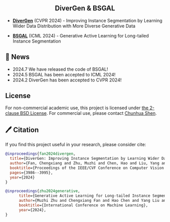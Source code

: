 <div align="center">
<h2>DiverGen & BSGAL</h2>
</div>

- [**DiverGen**](DiverGen) (CVPR 2024) - Improving Instance Segmentation by Learning Wider Data Distribution with More Diverse Generative Data

- [**BSGAL**](BSGAL) (ICML 2024) - Generative Active Learning for Long-tailed Instance Segmentation

## 📣 News
- 2024.7 We have released the code of BSGAL!
- 2024.5 BSGAL has been accepted to ICML 2024!
- 2024.2 DiverGen has been accepted to CVPR 2024!
  
## License
For non-commercial academic use, this project is licensed under [the 2-clause BSD License](https://opensource.org/license/bsd-2-clause). 
For commercial use, please contact [Chunhua Shen](chhshen@gmail.com).




## 🖊️ Citation
If you find this project useful in your research, please consider cite:

```BibTeX
@inproceedings{fan2024divergen,
  title={DiverGen: Improving Instance Segmentation by Learning Wider Data Distribution with More Diverse Generative Data},
  author={Fan, Chengxiang and Zhu, Muzhi and Chen, Hao and Liu, Yang and Wu, Weijia and Zhang, Huaqi and Shen, Chunhua},
  booktitle={Proceedings of the IEEE/CVF Conference on Computer Vision and Pattern Recognition},
  pages={3986--3995},
  year={2024}
}

@inproceedings{zhu2024generative,
      title={Generative Active Learning for Long-tailed Instance Segmentation}, 
      author={Muzhi Zhu and Chengxiang Fan and Hao Chen and Yang Liu and Weian Mao and Xiaogang Xu and Chunhua Shen},
      booktitle={International Conference on Machine Learning},
      year={2024},
}
```

